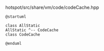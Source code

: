hotspot/src/share/vm/code/codeCache.hpp

```plantuml
@startuml

class AllStatic
AllStatic ^-- CodeCache
class CodeCache

@enduml
```
